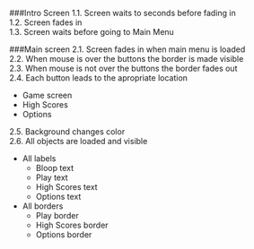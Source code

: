 ###Intro Screen
1.1. Screen waits to seconds before fading in<br>
1.2. Screen fades in<br>
1.3. Screen waits before going to Main Menu<br>

###Main screen
2.1. Screen fades in when main menu is loaded<br>
2.2. When mouse is over the buttons the border is made visible<br>
2.3. When mouse is not over the buttons the border fades out<br>
2.4. Each button leads to the apropriate location
  * Game screen
  * High Scores
  * Options<br>

2.5. Background changes color<br>
2.6. All objects are loaded and visible
  * All labels
    * Bloop text
    * Play text
    * High Scores text
    * Options text
  * All borders
    * Play border
    * High Scores border
    * Options border

